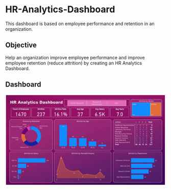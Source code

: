 # HR-Analytics-Dashboard
This dashboard is based on employee performance and retention in an organization.

## Objective
Help an organization improve employee performance and improve employee retention (reduce attrition) by creating an HR Analytics Dashboard.

## Dashboard
![alt text](https://github.com/HimanshuKesarwani/PowerBI-Dashboards/blob/main/2.%20HR%20Analytics%20Attrition/HRAnalytics_snap.JPG?raw=true)


